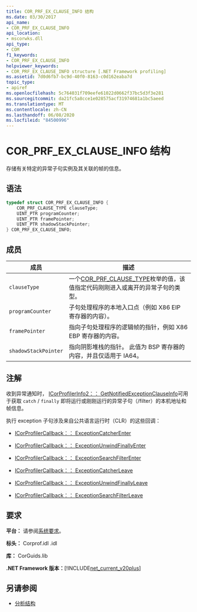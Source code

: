 ```yaml
---
title: COR_PRF_EX_CLAUSE_INFO 结构
ms.date: 03/30/2017
api_name:
- COR_PRF_EX_CLAUSE_INFO
api_location:
- mscorwks.dll
api_type:
- COM
f1_keywords:
- COR_PRF_EX_CLAUSE_INFO
helpviewer_keywords:
- COR_PRF_EX_CLAUSE_INFO structure [.NET Framework profiling]
ms.assetid: 7d0d6fb7-bc9d-40f0-8163-c0d162eaba7d
topic_type:
- apiref
ms.openlocfilehash: 5c764031f709eefe61022d0662f37bc5d3f3e281
ms.sourcegitcommit: da21fc5a8cce1e028575acf31974681a1bc5aeed
ms.translationtype: MT
ms.contentlocale: zh-CN
ms.lasthandoff: 06/08/2020
ms.locfileid: "84500996"
---
```

# <a name="cor_prf_ex_clause_info-structure"></a>COR_PRF_EX_CLAUSE_INFO 结构
存储有关特定的异常子句实例及其关联的帧的信息。  
  
## <a name="syntax"></a>语法  
  
```cpp  
typedef struct COR_PRF_EX_CLAUSE_INFO {  
    COR_PRF_CLAUSE_TYPE clauseType;  
    UINT_PTR programCounter;  
    UINT_PTR framePointer;  
    UINT_PTR shadowStackPointer;  
} COR_PRF_EX_CLAUSE_INFO;  
```  
  
## <a name="members"></a>成员  
  
|成员|描述|  
|------------|-----------------|  
|`clauseType`|一个[COR_PRF_CLAUSE_TYPE](cor-prf-clause-type-enumeration.md)枚举的值，该值指定代码刚刚进入或离开的异常子句的类型。|  
|`programCounter`|子句处理程序的本地入口点（例如 X86 EIP 寄存器的内容）。|  
|`framePointer`|指向子句处理程序的逻辑帧的指针，例如 X86 EBP 寄存器的内容。|  
|`shadowStackPointer`|指向阴影堆栈的指针。 此值为 BSP 寄存器的内容，并且仅适用于 IA64。|  
  
## <a name="remarks"></a>注解  
 收到异常通知时， [ICorProfilerInfo2：： GetNotifiedExceptionClauseInfo](icorprofilerinfo2-getnotifiedexceptionclauseinfo-method.md)可用于获取 `catch` / `finally` 即将运行或刚刚运行的异常子句（/filter）的本机地址和帧信息。  
  
 执行 exception 子句涉及来自公共语言运行时（CLR）的这些回调：  
  
- [ICorProfilerCallback：： ExceptionCatcherEnter](icorprofilercallback-exceptioncatcherenter-method.md)  
  
- [ICorProfilerCallback：： ExceptionUnwindFinallyEnter](icorprofilercallback-exceptionunwindfinallyenter-method.md)  
  
- [ICorProfilerCallback：： ExceptionSearchFilterEnter](icorprofilercallback-exceptionsearchfilterenter-method.md)  
  
- [ICorProfilerCallback：： ExceptionCatcherLeave](icorprofilercallback-exceptioncatcherleave-method.md)  
  
- [ICorProfilerCallback：： ExceptionUnwindFinallyLeave](icorprofilercallback-exceptionunwindfinallyleave-method.md)  
  
- [ICorProfilerCallback：： ExceptionSearchFilterLeave](icorprofilercallback-exceptionsearchfilterleave-method.md)  
  
## <a name="requirements"></a>要求  
 **平台：** 请参阅[系统要求](../../get-started/system-requirements.md)。  
  
 **标头：** Corprof.idl .idl  
  
 **库：** CorGuids.lib  
  
 **.NET Framework 版本：**[!INCLUDE[net_current_v20plus](../../../../includes/net-current-v20plus-md.md)]  
  
## <a name="see-also"></a>另请参阅

- [分析结构](profiling-structures.md)
